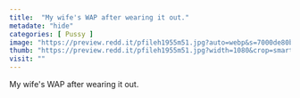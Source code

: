 ```yaml
---
title:  "My wife's WAP after wearing it out."
metadate: "hide"
categories: [ Pussy ]
image: "https://preview.redd.it/pfileh1955m51.jpg?auto=webp&s=7000de80b22665f430760645864ce478646505c0"
thumb: "https://preview.redd.it/pfileh1955m51.jpg?width=1080&crop=smart&auto=webp&s=48555db87a3dd02f055a5a9b3ad25c6e7f520345"
visit: ""
---
```

My wife's WAP after wearing it out.

